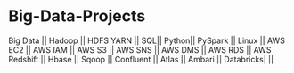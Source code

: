 # Big-Data-Projects
Big Data || Hadoop || HDFS YARN || SQL|| Python|| PySpark || Linux || AWS EC2 || AWS IAM || AWS S3 || AWS SNS || AWS DMS || AWS RDS || AWS Redshift || Hbase || Sqoop || Confluent || Atlas || Ambari || Databricks| || 
